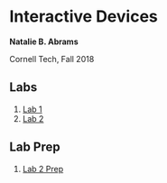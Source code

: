 # Interactive Devices

**Natalie B. Abrams**

Cornell Tech, Fall 2018

## Labs
1. [Lab 1](https://github.com/nabrams/IDD-Fa18-Lab1/blob/master/README.md)
2. [Lab 2](https://github.com/nabrams/IDD-Fa18-Lab2/blob/master/README.md)

## Lab Prep
1. [Lab 2 Prep](https://github.com/nabrams/interactive/blob/master/Sketches.md)
